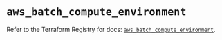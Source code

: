 # `aws_batch_compute_environment`

Refer to the Terraform Registry for docs: [`aws_batch_compute_environment`](https://registry.terraform.io/providers/hashicorp/aws/5.70.0/docs/resources/batch_compute_environment).
